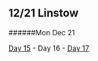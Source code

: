 12/21 Linstow
-------------
######Mon Dec  21

[Day 15](12-20-Linstow.md) - Day 16 - [Day 17](12-22-Linstow.md)
